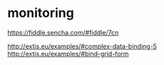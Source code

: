 monitoring
==========

https://fiddle.sencha.com/#fiddle/7cn


http://extjs.eu/examples/#complex-data-binding-5
http://extjs.eu/examples/#bind-grid-form
